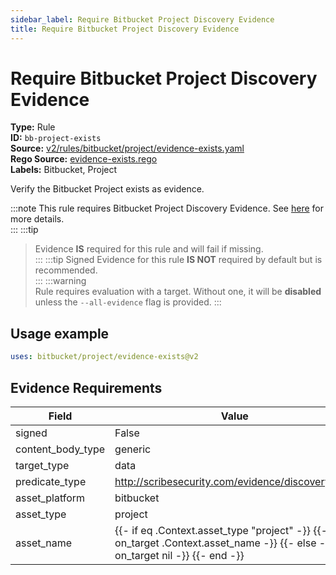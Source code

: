 ```yaml
---
sidebar_label: Require Bitbucket Project Discovery Evidence
title: Require Bitbucket Project Discovery Evidence
---  
```

# Require Bitbucket Project Discovery Evidence  
**Type:** Rule  
**ID:** `bb-project-exists`  
**Source:** [v2/rules/bitbucket/project/evidence-exists.yaml](https://github.com/scribe-public/sample-policies/blob/main/v2/rules/bitbucket/project/evidence-exists.yaml)  
**Rego Source:** [evidence-exists.rego](https://github.com/scribe-public/sample-policies/blob/main/v2/rules/bitbucket/project/evidence-exists.rego)  
**Labels:** Bitbucket, Project  

Verify the Bitbucket Project exists as evidence.

:::note 
This rule requires Bitbucket Project Discovery Evidence. See [here](/docs/platforms/discover#bitbucket-discovery) for more details.  
::: 
:::tip 
> Evidence **IS** required for this rule and will fail if missing.  
::: 
:::tip 
Signed Evidence for this rule **IS NOT** required by default but is recommended.  
::: 
:::warning  
Rule requires evaluation with a target. Without one, it will be **disabled** unless the `--all-evidence` flag is provided.
::: 

## Usage example

```yaml
uses: bitbucket/project/evidence-exists@v2
```

## Evidence Requirements  
| Field | Value |
|-------|-------|
| signed | False |
| content_body_type | generic |
| target_type | data |
| predicate_type | http://scribesecurity.com/evidence/discovery/v0.1 |
| asset_platform | bitbucket |
| asset_type | project |
| asset_name | {{- if eq .Context.asset_type "project" -}} {{- on_target .Context.asset_name -}} {{- else -}} {{- on_target nil -}} {{- end -}} |


